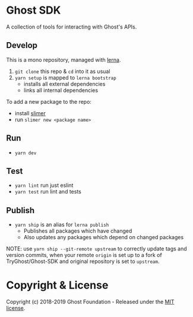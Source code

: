 # Ghost SDK

A collection of tools for interacting with Ghost's APIs.

## Develop

This is a mono repository, managed with [lerna](https://lernajs.io/).

1. `git clone` this repo & `cd` into it as usual
2. `yarn setup` is mapped to `lerna bootstrap`
   - installs all external dependencies
   - links all internal dependencies

To add a new package to the repo:
   - install [slimer](https://github.com/TryGhost/slimer)
   - run `slimer new <package name>`

## Run

- `yarn dev`

## Test

- `yarn lint` run just eslint
- `yarn test` run lint and tests


## Publish

- `yarn ship` is an alias for `lerna publish`
    - Publishes all packages which have changed
    - Also updates any packages which depend on changed packages

NOTE: use `yarn ship --git-remote upstream` to correctly update tags and version commits, when your remote `origin` is set up to a fork of TryGhost/Ghost-SDK and original repository is set to `upstream`.

# Copyright & License

Copyright (c) 2018-2019 Ghost Foundation - Released under the [MIT license](LICENSE).
